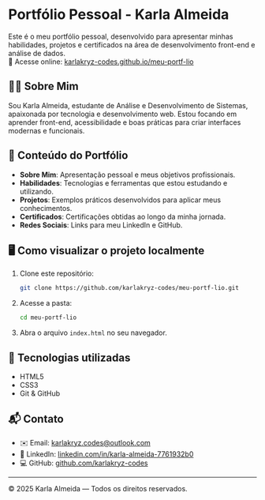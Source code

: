 # Portfólio Pessoal - Karla Almeida

Este é o meu portfólio pessoal, desenvolvido para apresentar minhas habilidades, projetos e certificados na área de desenvolvimento front-end e análise de dados.  
🔗 Acesse online: [karlakryz-codes.github.io/meu-portf-lio](https://karlakryz-codes.github.io/meu-portf-lio/)

## 👩‍💻 Sobre Mim

Sou Karla Almeida, estudante de Análise e Desenvolvimento de Sistemas, apaixonada por tecnologia e desenvolvimento web. Estou focando em aprender front-end, acessibilidade e boas práticas para criar interfaces modernas e funcionais.

## 📌 Conteúdo do Portfólio

- **Sobre Mim**: Apresentação pessoal e meus objetivos profissionais.
- **Habilidades**: Tecnologias e ferramentas que estou estudando e utilizando.
- **Projetos**: Exemplos práticos desenvolvidos para aplicar meus conhecimentos.
- **Certificados**: Certificações obtidas ao longo da minha jornada.
- **Redes Sociais**: Links para meu LinkedIn e GitHub.

## 🖥️ Como visualizar o projeto localmente

1. Clone este repositório:
   ```bash
   git clone https://github.com/karlakryz-codes/meu-portf-lio.git
   ```
2. Acesse a pasta:
   ```bash
   cd meu-portf-lio
   ```
3. Abra o arquivo `index.html` no seu navegador.

## 🚀 Tecnologias utilizadas

- HTML5
- CSS3
- Git & GitHub

## 📬 Contato

- ✉️ Email: [karlakryz.codes@outlook.com](mailto:karlakryz.codes@outlook.com)
- 💼 LinkedIn: [linkedin.com/in/karla-almeida-7761932b0](https://www.linkedin.com/in/karla-almeida-7761932b0/)
- 💻 GitHub: [github.com/karlakryz-codes](https://github.com/karlakryz-codes)

---

© 2025 Karla Almeida — Todos os direitos reservados.
